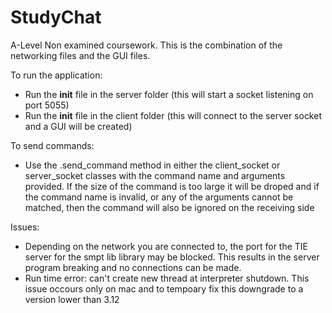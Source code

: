 # StudyChat
A-Level Non examined coursework. This is the combination of the networking files and the GUI files.

To run the application:
- Run the __init__ file in the server folder (this will start a socket listening on port 5055)
- Run the __init__ file in the client folder (this will connect to the server socket and a GUI will be created) 


To send commands: 
- Use the .send_command method in either the client_socket or server_socket classes with the command name and arguments provided.
If the size of the command is too large it will be droped and if the command name is invalid, or any of the arguments cannot be matched, then the command will also be ignored on the receiving side


Issues:
- Depending on the network you are connected to, the port for the TIE server for the smpt lib library may be blocked. This results in the server program breaking and no connections can be made.
- Run time error:  can't create new thread at interpreter shutdown. This issue occours only on mac and to tempoary fix this downgrade to a version lower than 3.12
